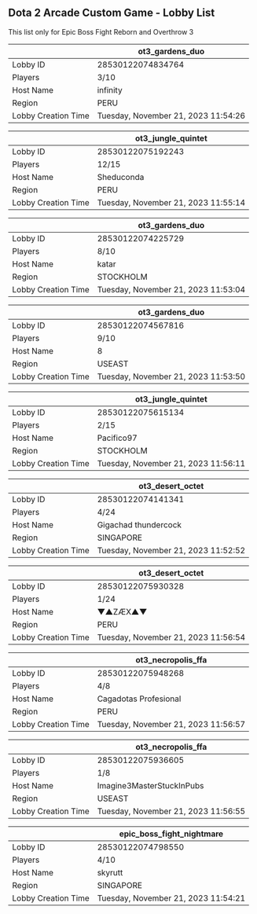 ## Dota 2 Arcade Custom Game - Lobby List

This list only for Epic Boss Fight Reborn and Overthrow 3

|  | ot3_gardens_duo |
| ------ | ------ |
| Lobby ID | 28530122074834764 |
| Players | 3/10 |
| Host Name | infinity |
| Region | PERU |
| Lobby Creation Time | Tuesday, November 21, 2023 11:54:26 |


|  | ot3_jungle_quintet |
| ------ | ------ |
| Lobby ID | 28530122075192243 |
| Players | 12/15 |
| Host Name | Sheduconda |
| Region | PERU |
| Lobby Creation Time | Tuesday, November 21, 2023 11:55:14 |


|  | ot3_gardens_duo |
| ------ | ------ |
| Lobby ID | 28530122074225729 |
| Players | 8/10 |
| Host Name | katar |
| Region | STOCKHOLM |
| Lobby Creation Time | Tuesday, November 21, 2023 11:53:04 |


|  | ot3_gardens_duo |
| ------ | ------ |
| Lobby ID | 28530122074567816 |
| Players | 9/10 |
| Host Name | 8 |
| Region | USEAST |
| Lobby Creation Time | Tuesday, November 21, 2023 11:53:50 |


|  | ot3_jungle_quintet |
| ------ | ------ |
| Lobby ID | 28530122075615134 |
| Players | 2/15 |
| Host Name | Pacifico97 |
| Region | STOCKHOLM |
| Lobby Creation Time | Tuesday, November 21, 2023 11:56:11 |


|  | ot3_desert_octet |
| ------ | ------ |
| Lobby ID | 28530122074141341 |
| Players | 4/24 |
| Host Name | Gigachad thundercock |
| Region | SINGAPORE |
| Lobby Creation Time | Tuesday, November 21, 2023 11:52:52 |


|  | ot3_desert_octet |
| ------ | ------ |
| Lobby ID | 28530122075930328 |
| Players | 1/24 |
| Host Name | ▼▲ZÆX▲▼ |
| Region | PERU |
| Lobby Creation Time | Tuesday, November 21, 2023 11:56:54 |


|  | ot3_necropolis_ffa |
| ------ | ------ |
| Lobby ID | 28530122075948268 |
| Players | 4/8 |
| Host Name | Cagadotas Profesional |
| Region | PERU |
| Lobby Creation Time | Tuesday, November 21, 2023 11:56:57 |


|  | ot3_necropolis_ffa |
| ------ | ------ |
| Lobby ID | 28530122075936605 |
| Players | 1/8 |
| Host Name | Imagine3MasterStuckInPubs |
| Region | USEAST |
| Lobby Creation Time | Tuesday, November 21, 2023 11:56:55 |


|  | epic_boss_fight_nightmare |
| ------ | ------ |
| Lobby ID | 28530122074798550 |
| Players | 4/10 |
| Host Name | skyrutt |
| Region | SINGAPORE |
| Lobby Creation Time | Tuesday, November 21, 2023 11:54:21 |


